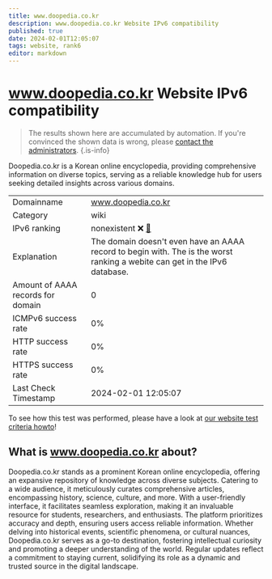 ```yaml
---
title: www.doopedia.co.kr
description: www.doopedia.co.kr Website IPv6 compatibility
published: true
date: 2024-02-01T12:05:07
tags: website, rank6
editor: markdown
---
```


# www.doopedia.co.kr Website IPv6 compatibility

> The results shown here are accumulated by automation. If you're convinced the shown data is wrong, please [contact the administrators](/howto/chat). 
{.is-info}

Doopedia.co.kr is a Korean online encyclopedia, providing comprehensive information on diverse topics, serving as a reliable knowledge hub for users seeking detailed insights across various domains.


|   |   |
| - | - |
| Domainname | www.doopedia.co.kr
| Category | wiki |
| IPv6 ranking | nonexistent :x: [🔗](/howto/ranking) |
| Explanation | The domain doesn't even have an AAAA record to begin with. The is the worst ranking a webite can get in the IPv6 database. |
| Amount of AAAA records for domain | 0 |
| ICMPv6 success rate | 0%|
| HTTP success rate | 0% |
| HTTPS success rate | 0% |
| Last Check Timestamp | 2024-02-01 12:05:07 |

To see how this test was performed, please have a look at [our website test criteria howto](/howto/testcriteria/website)!


## What is www.doopedia.co.kr about?
Doopedia.co.kr stands as a prominent Korean online encyclopedia, offering an expansive repository of knowledge across diverse subjects. Catering to a wide audience, it meticulously curates comprehensive articles, encompassing history, science, culture, and more. With a user-friendly interface, it facilitates seamless exploration, making it an invaluable resource for students, researchers, and enthusiasts. The platform prioritizes accuracy and depth, ensuring users access reliable information. Whether delving into historical events, scientific phenomena, or cultural nuances, Doopedia.co.kr serves as a go-to destination, fostering intellectual curiosity and promoting a deeper understanding of the world. Regular updates reflect a commitment to staying current, solidifying its role as a dynamic and trusted source in the digital landscape.


